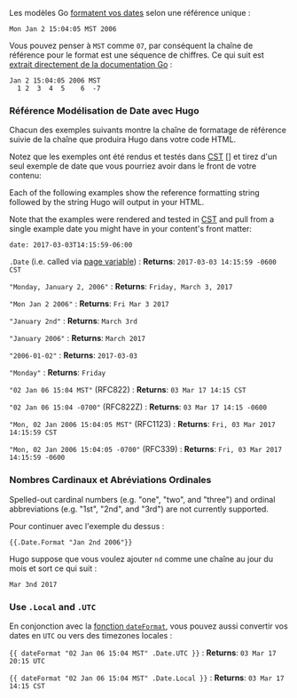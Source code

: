 Les modèles Go [formatent vos dates][time] selon une référence unique :

```
Mon Jan 2 15:04:05 MST 2006
```

Vous pouvez penser à `MST` comme `07`, par conséquent la chaîne de référence pour le format est une séquence de chiffres. Ce qui suit est [extrait directement de la documentation Go][gdex] :

```
Jan 2 15:04:05 2006 MST
  1 2  3  4  5    6  -7
```

### Référence Modélisation de Date avec Hugo

Chacun des exemples suivants montre la chaîne de formatage de référence suivie de la chaîne que produira Hugo dans votre code HTML.

Notez que les exemples ont été rendus et testés dans [CST] [] et tirez d'un seul exemple de date que vous pourriez avoir dans le front de votre contenu:



Each of the following examples show the reference formatting string followed by the string Hugo will output in your HTML.

Note that the examples were rendered and tested in [CST][] and pull from a single example date you might have in your content's front matter:

```
date: 2017-03-03T14:15:59-06:00
```

`.Date` (i.e. called via [page variable][pagevars])
: **Returns**: `2017-03-03 14:15:59 -0600 CST`

`"Monday, January 2, 2006"`
: **Returns**: `Friday, March 3, 2017`

`"Mon Jan 2 2006"`
: **Returns**: `Fri Mar 3 2017`

`"January 2nd"`
: **Returns**: `March 3rd`

`"January 2006"`
: **Returns**: `March 2017`

`"2006-01-02"`
: **Returns**: `2017-03-03`

`"Monday"`
: **Returns**: `Friday`

`"02 Jan 06 15:04 MST"` (RFC822)
: **Returns**: `03 Mar 17 14:15 CST`

`"02 Jan 06 15:04 -0700"` (RFC822Z)
: **Returns**: `03 Mar 17 14:15 -0600`

`"Mon, 02 Jan 2006 15:04:05 MST"` (RFC1123)
: **Returns**: `Fri, 03 Mar 2017 14:15:59 CST`

`"Mon, 02 Jan 2006 15:04:05 -0700"` (RFC339)
: **Returns**: `Fri, 03 Mar 2017 14:15:59 -0600`

### Nombres Cardinaux et Abréviations Ordinales

Spelled-out cardinal numbers (e.g. "one", "two", and "three") and ordinal abbreviations (e.g. "1st", "2nd", and "3rd") are not currently supported.

Pour continuer avec l'exemple du dessus : 

```
{{.Date.Format "Jan 2nd 2006"}}
```

Hugo suppose que vous voulez ajouter `nd` comme une chaîne au jour du mois et sort ce qui suit :

```
Mar 3nd 2017
```

### Use `.Local` and `.UTC`

En conjonction avec la [fonction `dateFormat`][dateFormat], vous pouvez aussi convertir vos dates en `UTC` ou vers des timezones locales :

`{{ dateFormat "02 Jan 06 15:04 MST" .Date.UTC }}`
: **Returns**: `03 Mar 17 20:15 UTC`

`{{ dateFormat "02 Jan 06 15:04 MST" .Date.Local }}`
: **Returns**: `03 Mar 17 14:15 CST`

[CST]: https://fr.wikipedia.org/wiki/Heure_du_Centre
[dateFormat]: /fonctions/dateformat/
[gdex]: https://golang.org/pkg/time/#example_Time_Format
[pagevars]: /variables/page/
[time]: https://golang.org/pkg/time/
